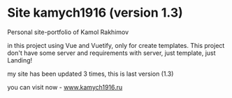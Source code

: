 # Site kamych1916 (version 1.3)

Personal site-portfolio of Kamol Rakhimov

in this project using Vue and Vuetify, only for create templates. This project don't have some server and requirements with server, just template, just Landing!

my site has been updated 3 times, this is last version (1.3)

you can visit now - www.kamych1916.ru

